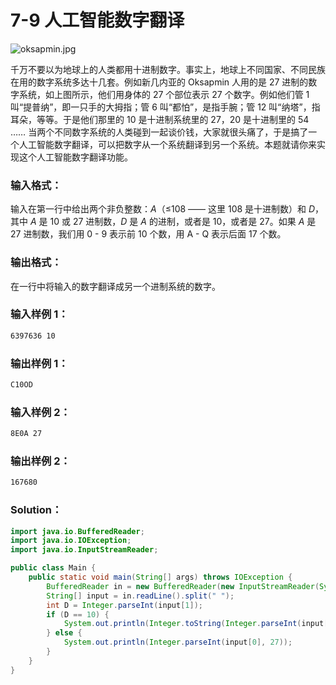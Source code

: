 # 7-9 人工智能数字翻译

![oksapmin.jpg](https://images.ptausercontent.com/3adcfa8f-dfb0-4e11-9018-52d717f0c8d1.jpg)

千万不要以为地球上的人类都用十进制数字。事实上，地球上不同国家、不同民族在用的数字系统多达十几套。例如新几内亚的 Oksapmin 人用的是 27 进制的数字系统，如上图所示，他们用身体的 27 个部位表示 27 个数字。例如他们管 1 叫“提普纳”，即一只手的大拇指；管 6 叫“都怕”，是指手腕；管 12 叫“纳塔”，指耳朵，等等。于是他们那里的 10 是十进制系统里的 27，20 是十进制里的 54 …… 当两个不同数字系统的人类碰到一起谈价钱，大家就很头痛了，于是搞了一个人工智能数字翻译，可以把数字从一个系统翻译到另一个系统。本题就请你来实现这个人工智能数字翻译功能。

### 输入格式：

输入在第一行中给出两个非负整数：_A_（≤108 —— 这里 108 是十进制数）和 _D_，其中 _A_ 是 10 或 27 进制数，_D_ 是 _A_ 的进制，或者是 10，或者是 27。如果 _A_ 是 27 进制数，我们用 0 - 9 表示前 10 个数，用 A - Q 表示后面 17 个数。

### 输出格式：

在一行中将输入的数字翻译成另一个进制系统的数字。

### 输入样例 1：

```tex
6397636 10
```

### 输出样例 1：

```tex
C10OD
```

### 输入样例 2：

```tex
8E0A 27
```

### 输出样例 2：

```tex
167680
```

### Solution：

```java
import java.io.BufferedReader;
import java.io.IOException;
import java.io.InputStreamReader;

public class Main {
    public static void main(String[] args) throws IOException {
        BufferedReader in = new BufferedReader(new InputStreamReader(System.in));
        String[] input = in.readLine().split(" ");
        int D = Integer.parseInt(input[1]);
        if (D == 10) {
            System.out.println(Integer.toString(Integer.parseInt(input[0]), 27).toUpperCase());
        } else {
            System.out.println(Integer.parseInt(input[0], 27));
        }
    }
}
```
